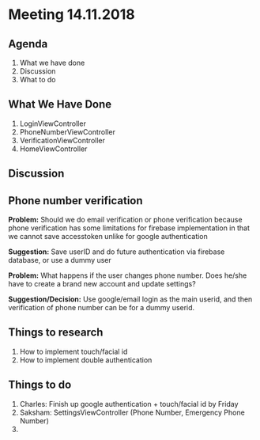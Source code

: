 # Meeting 14.11.2018
## Agenda
1. What we have done
2. Discussion
3. What to do

## What We Have Done
1. LoginViewController
2. PhoneNumberViewController
3. VerificationViewController
4. HomeViewController

## Discussion
## Phone number verification
**Problem:** Should we do email verification or phone verification because phone verification has some limitations for firebase implementation in that we cannot save accesstoken unlike for google authentication

**Suggestion:** Save userID and do future authentication via firebase database, or use a dummy user

**Problem:** What happens if the user changes phone number. Does he/she have to create a brand new account and update settings?

**Suggestion/Decision:** Use google/email login as the main userid, and then verification of phone number can be for a dummy userid. 

## Things to research
1. How to implement touch/facial id
2. How to implement double authentication

## Things to do
1. Charles: Finish up google authentication + touch/facial id by Friday
2. Saksham: SettingsViewController (Phone Number, Emergency Phone Number)
3. 